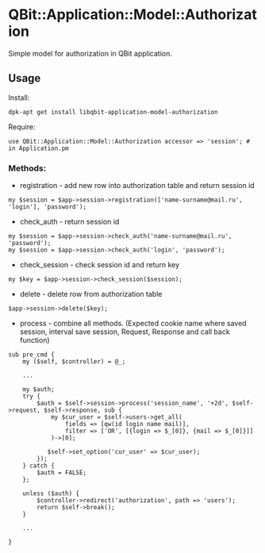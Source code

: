 QBit::Application::Model::Authorization
=====

Simple model for authorization in QBit application.

## Usage

Install:

```
dpk-apt get install libqbit-application-model-authorization
```

Require:

```
use QBit::Application::Model::Authorization accessor => 'session'; # in Application.pm
```

### Methods:

  - registration - add new row into authorization table and return session id

```
my $session = $app->session->registration(['name-surname@mail.ru', 'login'], 'password');
```

  - check_auth - return session id

```
my $session = $app->session->check_auth('name-surname@mail.ru', 'password');
my $session = $app->session->check_auth('login', 'password');
```

  - check_session - check session id and return key

```
my $key = $app->session->check_session($session);
```

  - delete - delete row from authorization table

```
$app->session->delete($key);
```

  - process - combine all methods. (Expected cookie name where saved session, interval save session, Request, Response and call back function)
  
```
sub pre_cmd {
    my ($self, $controller) = @_;
    
    ...
    
    my $auth;
    try {
        $auth = $self->session->process('session_name', '+2d', $self->request, $self->response, sub {
            my $cur_user = $self->users->get_all(
                fields => [qw(id login name mail)],
                filter => ['OR', [{login => $_[0]}, {mail => $_[0]}]]
            )->[0];
            
           $self->set_option('cur_user' => $cur_user);
        });
    } catch {
        $auth = FALSE;
    };
    
    unless ($auth) {
        $controller->redirect('authorization', path => 'users');
        return $self->break();
    }
    
    ...
    
}
```
